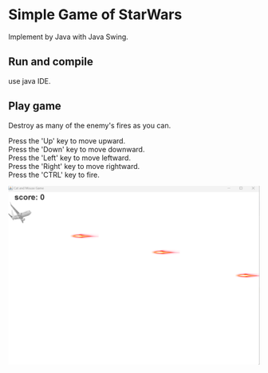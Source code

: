 # Simple Game of StarWars
Implement by Java with Java Swing.

## Run and compile
use java IDE.

## Play game  
Destroy as many of the enemy's fires as you can.

Press the 'Up' key to move upward.  
Press the 'Down' key to move downward.  
Press the 'Left' key to move leftward.  
Press the 'Right' key to move rightward.  
Press the 'CTRL' key to fire.

![image](https://github.com/qiaodalee/StarWars/blob/main/game.png)
